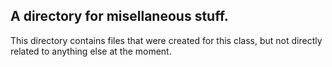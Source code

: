 ## A directory for misellaneous stuff. 
This directory contains files that were created for this class, but not directly related to anything else at the moment.
